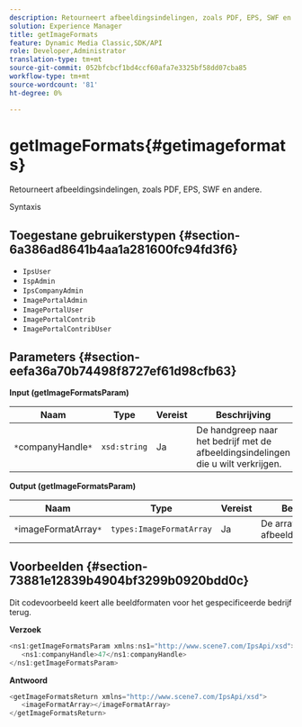 ```yaml
---
description: Retourneert afbeeldingsindelingen, zoals PDF, EPS, SWF en andere.
solution: Experience Manager
title: getImageFormats
feature: Dynamic Media Classic,SDK/API
role: Developer,Administrator
translation-type: tm+mt
source-git-commit: 052bfcbcf1bd4ccf60afa7e3325bf58dd07cba85
workflow-type: tm+mt
source-wordcount: '81'
ht-degree: 0%

---
```



# getImageFormats{#getimageformats}

Retourneert afbeeldingsindelingen, zoals PDF, EPS, SWF en andere.

Syntaxis

## Toegestane gebruikerstypen {#section-6a386ad8641b4aa1a281600fc94fd3f6}

* `IpsUser`
* `IspAdmin`
* `IpsCompanyAdmin`
* `ImagePortalAdmin`
* `ImagePortalUser`
* `ImagePortalContrib`
* `ImagePortalContribUser`

## Parameters {#section-eefa36a70b74498f8727ef61d98cfb63}

**Input (getImageFormatsParam)**

| Naam | Type | Vereist | Beschrijving |
|---|---|---|---|
| `*`companyHandle`*` | `xsd:string` | Ja | De handgreep naar het bedrijf met de afbeeldingsindelingen die u wilt verkrijgen. |

**Output (getImageFormatsParam)**

| Naam | Type | Vereist | Beschrijving |
|---|---|---|---|
| `*`imageFormatArray`*` | `types:ImageFormatArray` | Ja | De array met afbeeldingsindelingen. |

## Voorbeelden {#section-73881e12839b4904bf3299b0920bdd0c}

Dit codevoorbeeld keert alle beeldformaten voor het gespecificeerde bedrijf terug.

**Verzoek**

```java
<ns1:getImageFormatsParam xmlns:ns1="http://www.scene7.com/IpsApi/xsd">
   <ns1:companyHandle>47</ns1:companyHandle>
</ns1:getImageFormatsParam>
```

**Antwoord**

```java
<getImageFormatsReturn xmlns="http://www.scene7.com/IpsApi/xsd">
   <imageFormatArray></imageFormatArray>
</getImageFormatsReturn>
```

